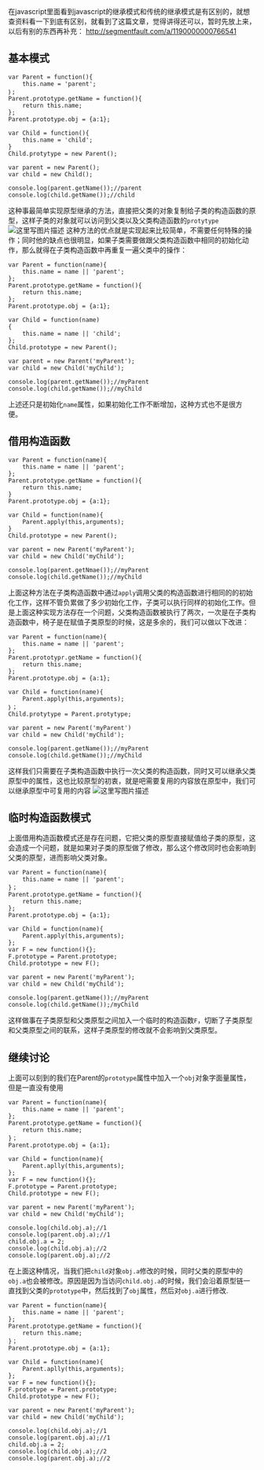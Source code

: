 在javascript里面看到javascript的继承模式和传统的继承模式是有区别的，就想查资料看一下到底有区别，就看到了这篇文章，觉得讲得还可以，暂时先放上来，以后有别的东西再补充：
http://segmentfault.com/a/1190000000766541
## 基本模式 ##

```
var Parent = function(){
	this.name = 'parent';
｝;
Parent.prototype.getName = function(){
	return this.name;
};
Parent.prototype.obj = {a:1};

var Child = function(){
	this.name = 'child';
}
Child.protytype = new Parent();

var parent = new Parent();
var child = new Child();

console.log(parent.getName());//parent
console.log(child.getName());//child
```
这种事最简单实现原型继承的方法，直接把父类的对象复制给子类的构造函数的原型，这样子类的对象就可以访问到父类以及父类构造函数的`protytype`
![这里写图片描述](http://img.blog.csdn.net/20151024131631757)
这种方法的优点就是实现起来比较简单，不需要任何特殊的操作；同时他的缺点也很明显，如果子类需要做跟父类构造函数中相同的初始化动作，那么就得在子类构造函数中再重复一遍父类中的操作：

```
var Parent = function(name){
	this.name = name || 'parent';
};
Parent.prototype.getName = function(){
	return this.name;
};
Parent.prototype.obj = {a:1};

var Child = function(name)
{
	this.name = name || 'child';
};
Child.prototype = new Parent();

var parent = new Parent('myParent');
var child = new Child('myChild');

console.log(parent.getName());//myParent
console.log(child.getName());//myChild
```
上述还只是初始化`name`属性，如果初始化工作不断增加，这种方式也不是很方便。
## 借用构造函数 ##

```
var Parent = function(name){
	this.name = name || 'parent';
};
Parent.prototype.getName = function(){
	return this.name;
}
Parent.prototype.obj = {a:1};

var Child = function(name){
	Parent.apply(this,arguments);
}
Child.prototype = new Parent();

var parent = new Parent('myParent');
var child = new Child('myChild');

console.log(parent.getNmae());//myParent
console.log(child.getName());//myChild
```
上面这种方法在子类构造函数中通过`apply`调用父类的构造函数进行相同的的初始化工作，这样不管负累做了多少初始化工作，子类可以执行同样的初始化工作。但是上面这种实现方法存在一个问题，父类构造函数被执行了两次，一次是在子类构造函数中，椅子是在赋值子类原型的时候，这是多余的，我们可以做以下改进：

```
var Parent = function(name){
	this.name = name || 'parent';
};
Parent.prototypr.getName = function(){
	return this.name;
};
Parent.prototype.obj = {a:1};

var Child = function(name){
	Parent.apply(this,arguments);
｝；
Child.protytype = Parent.protytype;

var parent = new Parent('myParent')
var child = new Child('myChild');

console.log(parent.getName());//myParent
console.log(child.getName());//myChild
```
这样我们只需要在子类构造函数中执行一次父类的构造函数，同时又可以继承父类原型中的属性，这也比较原型的初衷，就是吧需要复用的内容放在原型中，我们可以继承原型中可复用的内容
![这里写图片描述](http://img.blog.csdn.net/20151024140246905)
## 临时构造函数模式 ##
上面借用构造函数模式还是存在问题，它把父类的原型直接赋值给子类的原型，这会造成一个问题，就是如果对子类的原型做了修改，那么这个修改同时也会影响到父类的原型，进而影响父类对象。

```
var Parent = function(name){
	this.name = name || 'parent';
}；
Parent.prototype.getName = function(){
	return this.name;
};
Parent.prototype.obj = {a:1};

var Child = function(name){
	Parent.apply(this,arguments);
};
var F = new function(){};
F.prototype = Parent.prototype;
Child.prototype = new F();

var parent = new Parent('myParent');
var child = new Child('myChild');

console.log(parent.getName());//myParent
console.log(child.getName());/myChild
```
这样做事在子类原型和父类原型之间加入一个临时的构造函数`F`，切断了子类原型和父类原型之间的联系，这样子类原型的修改就不会影响到父类原型。

## 继续讨论 ##
上面可以刻到的我们在Parent的`prototype`属性中加入一个`obj`对象字面量属性，但是一直没有使用

```
var Parent = function(name){
	this.name = name || 'parent';
};
Parent.prototype.getName = function(){
	return this.name;
}；
Parent.prototype.obj = {a:1};

var Child = function(name){
	Parent.aplly(this,arguments);
};
var F = new function(){};
F.prototype = Parent.prototype;
Child.prototype = new F();

var parent = new Parent('myParent');
var child = new Child('myChild');

console.log(child.obj.a);//1
console.log(parent.obj.a);//1
child.obj.a = 2;
console.log(child.obj.a);//2
console.log(parent.obj.a);//2
```
在上面这种情况，当我们把`child`对象`obj.a`修改的时候，同时父类的原型中的`obj.a`也会被修改。原因是因为当访问`child.obj.a`的时候，我们会沿着原型链一直找到父类的`prototype`中，然后找到了`obj`属性，然后对`obj.a`进行修改.

```
var Parent = function(name){
	this.name = name || 'parent';
};
Parent.prototype.getName = function(){
	return this.name;
}；
Parent.prototype.obj = {a:1};

var Child = function(name){
	Parent.aplly(this,arguments);
};
var F = new function(){};
F.prototype = Parent.prototype;
Child.prototype = new F();

var parent = new Parent('myParent');
var child = new Child('myChild');

console.log(child.obj.a);//1
console.log(parent.obj.a);//1
child.obj.a = 2;
console.log(child.obj.a);//2
console.log(parent.obj.a);//2
```